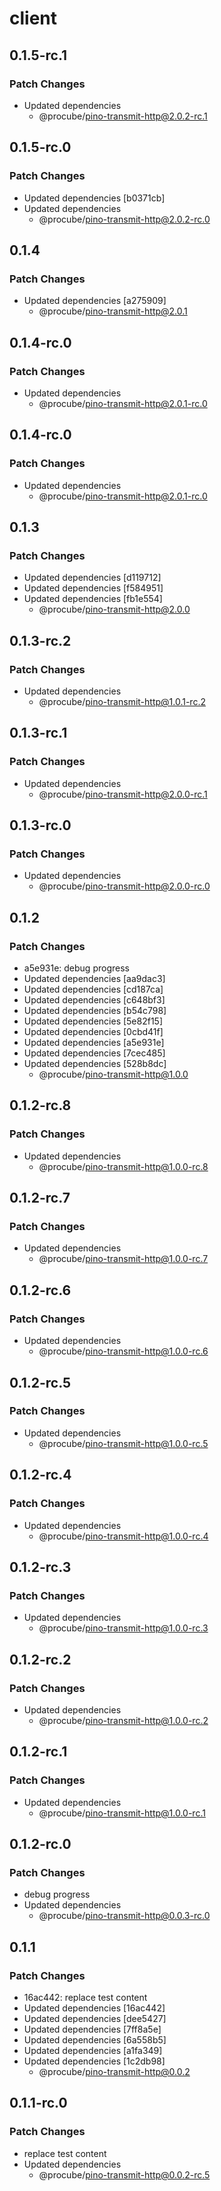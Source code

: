 # client

## 0.1.5-rc.1

### Patch Changes

- Updated dependencies
  - @procube/pino-transmit-http@2.0.2-rc.1

## 0.1.5-rc.0

### Patch Changes

- Updated dependencies [b0371cb]
- Updated dependencies
  - @procube/pino-transmit-http@2.0.2-rc.0

## 0.1.4

### Patch Changes

- Updated dependencies [a275909]
  - @procube/pino-transmit-http@2.0.1

## 0.1.4-rc.0

### Patch Changes

- Updated dependencies
  - @procube/pino-transmit-http@2.0.1-rc.0

## 0.1.4-rc.0

### Patch Changes

- Updated dependencies
  - @procube/pino-transmit-http@2.0.1-rc.0

## 0.1.3

### Patch Changes

- Updated dependencies [d119712]
- Updated dependencies [f584951]
- Updated dependencies [fb1e554]
  - @procube/pino-transmit-http@2.0.0

## 0.1.3-rc.2

### Patch Changes

- Updated dependencies
  - @procube/pino-transmit-http@1.0.1-rc.2

## 0.1.3-rc.1

### Patch Changes

- Updated dependencies
  - @procube/pino-transmit-http@2.0.0-rc.1

## 0.1.3-rc.0

### Patch Changes

- Updated dependencies
  - @procube/pino-transmit-http@2.0.0-rc.0

## 0.1.2

### Patch Changes

- a5e931e: debug progress
- Updated dependencies [aa9dac3]
- Updated dependencies [cd187ca]
- Updated dependencies [c648bf3]
- Updated dependencies [b54c798]
- Updated dependencies [5e82f15]
- Updated dependencies [0cbd41f]
- Updated dependencies [a5e931e]
- Updated dependencies [7cec485]
- Updated dependencies [528b8dc]
  - @procube/pino-transmit-http@1.0.0

## 0.1.2-rc.8

### Patch Changes

- Updated dependencies
  - @procube/pino-transmit-http@1.0.0-rc.8

## 0.1.2-rc.7

### Patch Changes

- Updated dependencies
  - @procube/pino-transmit-http@1.0.0-rc.7

## 0.1.2-rc.6

### Patch Changes

- Updated dependencies
  - @procube/pino-transmit-http@1.0.0-rc.6

## 0.1.2-rc.5

### Patch Changes

- Updated dependencies
  - @procube/pino-transmit-http@1.0.0-rc.5

## 0.1.2-rc.4

### Patch Changes

- Updated dependencies
  - @procube/pino-transmit-http@1.0.0-rc.4

## 0.1.2-rc.3

### Patch Changes

- Updated dependencies
  - @procube/pino-transmit-http@1.0.0-rc.3

## 0.1.2-rc.2

### Patch Changes

- Updated dependencies
  - @procube/pino-transmit-http@1.0.0-rc.2

## 0.1.2-rc.1

### Patch Changes

- Updated dependencies
  - @procube/pino-transmit-http@1.0.0-rc.1

## 0.1.2-rc.0

### Patch Changes

- debug progress
- Updated dependencies
  - @procube/pino-transmit-http@0.0.3-rc.0

## 0.1.1

### Patch Changes

- 16ac442: replace test content
- Updated dependencies [16ac442]
- Updated dependencies [dee5427]
- Updated dependencies [7ff8a5e]
- Updated dependencies [6a558b5]
- Updated dependencies [a1fa349]
- Updated dependencies [1c2db98]
  - @procube/pino-transmit-http@0.0.2

## 0.1.1-rc.0

### Patch Changes

- replace test content
- Updated dependencies
  - @procube/pino-transmit-http@0.0.2-rc.5
